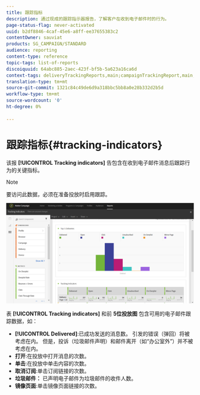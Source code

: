 ```yaml
---
title: 跟踪指标
description: 通过现成的跟踪指示器报告，了解客户在收到电子邮件时的行为。
page-status-flag: never-activated
uuid: b2df8846-4caf-45e6-a8ff-ee37655383c2
contentOwner: sauviat
products: SG_CAMPAIGN/STANDARD
audience: reporting
content-type: reference
topic-tags: list-of-reports
discoiquuid: 64abc885-2aec-423f-bf5b-5a623a16ca6d
context-tags: deliveryTrackingReports,main;campaignTrackingReport,main;programTrackingReport,main
translation-type: tm+mt
source-git-commit: 1321c84c49de6d9a318bbc5bb8a0e28b332d2b5d
workflow-type: tm+mt
source-wordcount: '0'
ht-degree: 0%

---
```



# 跟踪指标{#tracking-indicators}

该报 **[!UICONTROL Tracking indicators]** 告包含在收到电子邮件消息后跟踪行为的关键指标。

>[!NOTE]
>
>要访问此数据，必须在准备投放时启用跟踪。

![](assets/delivery_reports_2.png)

表 **[!UICONTROL Tracking indicators]** 和前 **5位投放图** 包含可用的电子邮件跟踪数据，如：

* **[!UICONTROL Delivered]**:已成功发送的消息数。 引发的错误（弹回）将被考虑在内。 但是，投诉（垃圾邮件声明）和邮件离开（如“办公室外”）并不被考虑在内。
* **打开**:在投放中打开消息的次数。
* **单击**:在投放中单击内容的次数。
* **取消订阅**:单击订阅链接的次数。
* **垃圾邮件：** 已声明电子邮件为垃圾邮件的收件人数。
* **镜像页面**:单击镜像页面链接的次数。

